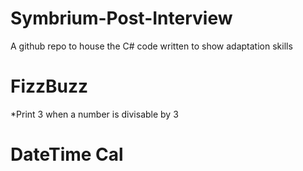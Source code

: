 # Symbrium-Post-Interview
A github repo to house the C# code written to show adaptation skills

# FizzBuzz
*Print 3 when a number is divisable by 3


# DateTime Cal
